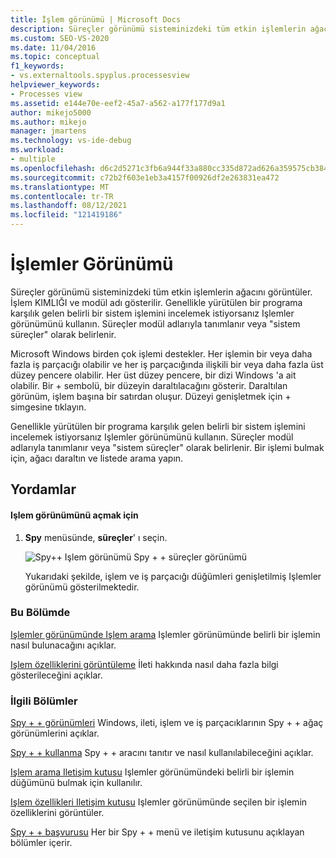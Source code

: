 ```yaml
---
title: İşlem görünümü | Microsoft Docs
description: Süreçler görünümü sisteminizdeki tüm etkin işlemlerin ağacını görüntüler. İçeriği ve kullanımları hakkında bilgi edinin ve daha fazla bilgi için bağlantıları izleyin.
ms.custom: SEO-VS-2020
ms.date: 11/04/2016
ms.topic: conceptual
f1_keywords:
- vs.externaltools.spyplus.processesview
helpviewer_keywords:
- Processes view
ms.assetid: e144e70e-eef2-45a7-a562-a177f177d9a1
author: mikejo5000
ms.author: mikejo
manager: jmartens
ms.technology: vs-ide-debug
ms.workload:
- multiple
ms.openlocfilehash: d6c2d5271c3fb6a944f33a880cc335d872ad626a359575cb3840a8a67bad26f6
ms.sourcegitcommit: c72b2f603e1eb3a4157f00926df2e263831ea472
ms.translationtype: MT
ms.contentlocale: tr-TR
ms.lasthandoff: 08/12/2021
ms.locfileid: "121419186"
---
```

# <a name="processes-view"></a>İşlemler Görünümü
Süreçler görünümü sisteminizdeki tüm etkin işlemlerin ağacını görüntüler. İşlem KIMLIĞI ve modül adı gösterilir. Genellikle yürütülen bir programa karşılık gelen belirli bir sistem işlemini incelemek istiyorsanız Işlemler görünümünü kullanın. Süreçler modül adlarıyla tanımlanır veya "sistem süreçler" olarak belirlenir.

 Microsoft Windows birden çok işlemi destekler. Her işlemin bir veya daha fazla iş parçacığı olabilir ve her iş parçacığında ilişkili bir veya daha fazla üst düzey pencere olabilir. Her üst düzey pencere, bir dizi Windows 'a ait olabilir. Bir + sembolü, bir düzeyin daraltılacağını gösterir. Daraltılan görünüm, işlem başına bir satırdan oluşur. Düzeyi genişletmek için + simgesine tıklayın.

 Genellikle yürütülen bir programa karşılık gelen belirli bir sistem işlemini incelemek istiyorsanız Işlemler görünümünü kullanın. Süreçler modül adlarıyla tanımlanır veya "sistem süreçler" olarak belirlenir. Bir işlemi bulmak için, ağacı daraltın ve listede arama yapın.

## <a name="procedures"></a>Yordamlar

#### <a name="to-open-the-processes-view"></a>Işlem görünümünü açmak için

1. **Spy** menüsünde, **süreçler**' ı seçin.

   ![Spy&#43;&#43; Işlem görünümü](../debugger/media/spy--_processes.png "Spy + + _Processes") Spy + + süreçler görünümü

   Yukarıdaki şekilde, işlem ve iş parçacığı düğümleri genişletilmiş Işlemler görünümü gösterilmektedir.

### <a name="in-this-section"></a>Bu Bölümde
 [Işlemler görünümünde Işlem arama](../debugger/how-to-search-for-a-process-in-processes-view.md) Işlemler görünümünde belirli bir işlemin nasıl bulunacağını açıklar.

 [Işlem özelliklerini görüntüleme](../debugger/how-to-display-process-properties.md) İleti hakkında nasıl daha fazla bilgi gösterileceğini açıklar.

### <a name="related-sections"></a>İlgili Bölümler
 [Spy + + görünümleri](../debugger/spy-increment-views.md) Windows, ileti, işlem ve iş parçacıklarının Spy + + ağaç görünümlerini açıklar.

 [Spy + + kullanma](../debugger/using-spy-increment.md) Spy + + aracını tanıtır ve nasıl kullanılabileceğini açıklar.

 [Işlem arama Iletişim kutusu](../debugger/process-search-dialog-box.md) Işlemler görünümündeki belirli bir işlemin düğümünü bulmak için kullanılır.

 [Işlem özellikleri Iletişim kutusu](../debugger/process-properties-dialog-box.md) Işlemler görünümünde seçilen bir işlemin özelliklerini görüntüler.

 [Spy + + başvurusu](../debugger/spy-increment-reference.md) Her bir Spy + + menü ve iletişim kutusunu açıklayan bölümler içerir.